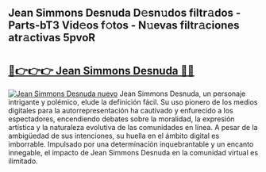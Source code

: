 ## Jean Simmons Desnuda D𝚎sn𝚞dos filtr𝚊dos - Parts-bT3 Vid𝚎os f𝚘tos - N𝚞evas filtr𝚊ciones atr𝚊ctivas 5pvoR

# <h2><a href="http://mb0ggc1.tromn.icu/?c=Jean+Simmons+Desnuda">🔗👉👉👉 Jean Simmons Desnuda 🔗🔗</a></h2>

[![Jean Simmons Desnuda nuevo](https://i.imgur.com/pEAQMta.gif)](http://mb0ggc1.tromn.icu/?c=Jean+Simmons+Desnuda)
Jean Simmons Desnuda, un personaje intrigante y polémico, elude la definición fácil. Su uso pionero de los medios digitales para la autorrepresentación ha cautivado y enfurecido a los espectadores, encendiendo debates sobre la moralidad, la expresión artística y la naturaleza evolutiva de las comunidades en línea. A pesar de la ambigüedad de sus intenciones, su huella en el ámbito digital es imborrable. Impulsado por una determinación inquebrantable y un encanto innegable, el impacto de Jean Simmons Desnuda en la comunidad virtual es ilimitado.
